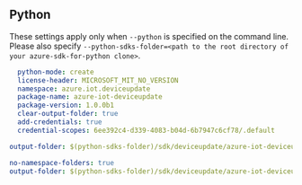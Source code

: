 ## Python

These settings apply only when `--python` is specified on the command line.
Please also specify `--python-sdks-folder=<path to the root directory of your azure-sdk-for-python clone>`.

```yaml
  python-mode: create
  license-header: MICROSOFT_MIT_NO_VERSION
  namespace: azure.iot.deviceupdate
  package-name: azure-iot-deviceupdate
  package-version: 1.0.0b1
  clear-output-folder: true
  add-credentials: true
  credential-scopes: 6ee392c4-d339-4083-b04d-6b7947c6cf78/.default
```

```yaml $(python-mode) == 'create'
output-folder: $(python-sdks-folder)/sdk/deviceupdate/azure-iot-deviceupdate
```

```yaml $(python-mode) == 'update'
no-namespace-folders: true
output-folder: $(python-sdks-folder)/sdk/deviceupdate/azure-iot-deviceupdate/azure/iot/deviceupdate
```
